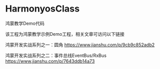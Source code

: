 # HarmonyosClass
鸿蒙教学Demo代码


该工程为鸿蒙教学示例Demo工程，相关文章可访问以下链接

鸿蒙开发实战系列之一：圆角
https://www.jianshu.com/p/9cb9c852adb2

鸿蒙开发实战系列之二：事件总线EventBus/RxBus
https://www.jianshu.com/p/7643ddb14a73
